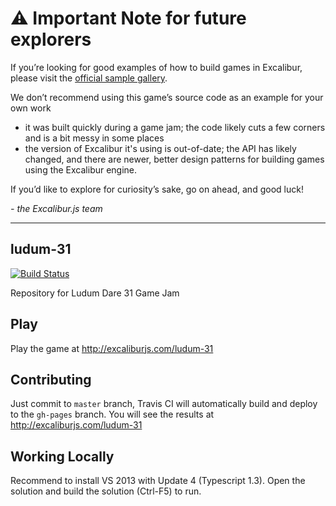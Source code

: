 # :warning: Important Note for future explorers

If you’re looking for good examples of how to build games in Excalibur, please visit the [official sample gallery](https://excaliburjs.com/samples/).

We don’t recommend using this game’s source code as an example for your own work
- it was built quickly during a game jam; the code likely cuts a few corners and is a bit messy in some places
- the version of Excalibur it's using is out-of-date; the API has likely changed, and there are newer, better design patterns for building games using the Excalibur engine.

If you’d like to explore for curiosity’s sake, go on ahead, and good luck!

*- the Excalibur.js team*

---

## ludum-31

[![Build Status](https://api.travis-ci.org/excaliburjs/ludum-31.png)](https://travis-ci.org/excaliburjs/ludum-31)

Repository for Ludum Dare 31 Game Jam

## Play

Play the game at http://excaliburjs.com/ludum-31

## Contributing

Just commit to `master` branch, Travis CI will automatically build and deploy to the `gh-pages` branch.
You will see the results at http://excaliburjs.com/ludum-31

## Working Locally

Recommend to install VS 2013 with Update 4 (Typescript 1.3). Open the solution and build the solution (Ctrl-F5) to run.
